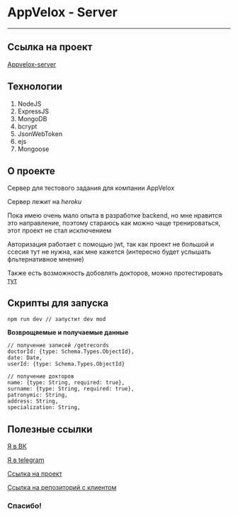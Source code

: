 # AppVelox - Server
---

## Ссылка на проект
[Appvelox-server](https://lit-lake-46564.herokuapp.com/)

## Технологии
1. NodeJS
2. ExpressJS
3. MongoDB
4. bcrypt
5. JsonWebToken
6. ejs
7. Mongoose
   
## О проекте
Сервер для тестового задания для компании AppVelox

Сервер лежит на *heroku*

Пока имею очень мало опыта в разработке backend, но мне нравится это направление, поэтому стараюсь как можно чаще тренироваться, этот проект не стал исключением

Авторизация работает с помощью jwt, так как проект не большой и ссесия тут не нужна, как мне кажется (интересно будет услышать фльтернативное мнение)

Также есть возможность добовлять докторов, можно протестировать [тут](https://lit-lake-46564.herokuapp.com/)

## Скрипты для запуска
    npm run dev // запустит dev mod

**Возврощяемые и получаемые данные**

    // получение записей /getrecords
    doctorId: {type: Schema.Types.ObjectId},
    date: Date,
    userId: {type: Schema.Types.ObjectId}

    // получение докторов
    name: {type: String, required: true},
    surname: {type: String, required: true},
    patronymic: String,
    address: String,
    specialization: String,

## Полезные ссылки

[Я в ВК](https://vk.com/bewels)

[Я в telegram](https://tlgg.ru/bewels_bw)

[Ссылка на проект](https://lit-lake-46564.herokuapp.com/)

[Ссылка на репозиторий с клиентом](https://github.com/bewels/appvelox)

### Спасибо!
